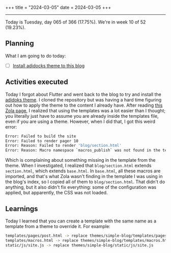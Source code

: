 +++
title = "2024-03-05"
date = 2024-03-05
+++

---

Today is Tuesday, day 065 of 366 (17.75%). We're in week 10 of 52 (19.23%).

## Planning

What I am going to do today:

- [ ] [Install adidocks theme to this blog](https://github.com/OmnicodeSolutions/worklog-luisa/issues/4)

## Activities executed

Today I forgot about Flutter and went back to the blog to try and install the [adidoks theme](https://www.getzola.org/themes/adidoks/). I cloned the repository but was having a hard time figuring out how to apply the theme to the content I already have. After reading [this Zola page](https://www.getzola.org/documentation/themes/installing-and-using-themes/#:~:text=%F0%9F%94%97Using%20a%20theme,you%20cloned%20the%20theme%20in.), I realized that using the templates was a lot easier than I thought; you literally just have to assume you are already inside the templates file, even if you are using a theme. However, when I did that, I got this weird error:

```bash
Error: Failed to build the site
Error: Failed to render pager 10
Error: Reason: Failed to render 'blog/section.html'
Error: Reason: Macro namespace `macros_publish` was not found in the template `blog/section.html`. Have you maybe forgotten to import it, or misspelled it?
```

Which is complaining about something missing in the template from the theme. When I investigated, I realized that `blog/section.html` extends `section.html`, which extends `base.html`. In `base.html`, all these macros are imported, and that's what Zola wasn't finding in the template I was using in the blog's index, so I copied all of them to `blog/section.html`. That didn't do anything, but it also didn't fix everything: some of the configuration was applied, but apparently, the CSS was not loaded.

## Learnings

Today I learned that you can create a template with the same name as a template from a theme to override it. For example:

```bash
templates/pages/post.html -> replace themes/simple-blog/templates/pages/post.html
templates/macros.html -> replace themes/simple-blog/templates/macros.html
static/js/site.js -> replace themes/simple-blog/static/js/site.js
```
